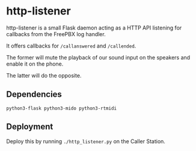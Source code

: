 http-listener
=============

http-listener is a small Flask daemon acting as a HTTP API listening for
callbacks from the FreePBX log handler.

It offers callbacks for `/callanswered` and `/callended`.

The former will mute the playback of our sound input on the speakers and
enable it on the phone.

The latter will do the opposite.


Dependencies
------------

```
python3-flask python3-mido python3-rtmidi
```


Deployment
----------

Deploy this by running `./http_listener.py` on the Caller Station.
